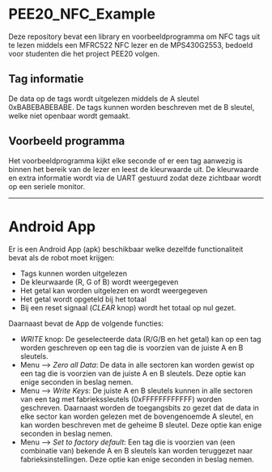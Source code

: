 # PEE20_NFC_Example

Deze repository bevat een library en voorbeeldprogramma om NFC tags uit te lezen middels een MFRC522 NFC lezer en de MPS430G2553, bedoeld voor studenten die het project PEE20 volgen.

## Tag informatie

De data op de tags wordt uitgelezen middels de A sleutel 0xBABEBABEBABE. De tags kunnen worden beschreven met de B sleutel, welke niet openbaar wordt gemaakt.

## Voorbeeld programma

Het voorbeeldprogramma kijkt elke seconde of er een tag aanwezig is binnen het bereik van de lezer en leest de kleurwaarde uit. De kleurwaarde en extra informatie wordt via de UART gestuurd zodat deze zichtbaar wordt op een seriele monitor.

---

# Android App

Er is een Android App (apk) beschikbaar welke dezelfde functionaliteit bevat als de robot moet krijgen:

* Tags kunnen worden uitgelezen
* De kleurwaarde (R, G of B) wordt weergegeven
* Het getal kan worden uitgelezen en wordt weergegeven
* Het getal wordt opgeteld bij het totaal
* Bij een reset signaal (*CLEAR* knop) wordt het totaal op nul gezet.

Daarnaast bevat de App de volgende functies:

* *WRITE* knop: De geselecteerde data (R/G/B en het getal) kan op een tag worden geschreven op een tag die is voorzien van de juiste A en B sleutels.
* Menu --> *Zero all Data*: De data in alle sectoren kan worden gewist op een tag die is voorzien van de juiste A en B sleutels. Deze optie kan enige seconden in beslag nemen.
* Menu --> *Write Keys*: De juiste A en B sleutels kunnen in alle sectoren van een tag met fabriekssleutels (0xFFFFFFFFFFFF) worden geschreven. Daarnaast worden de toegangsbits zo gezet dat de data in elke sector kan worden gelezen met de bovengenoemde A sleutel, en kan worden beschreven met de geheime B sleutel. Deze optie kan enige seconden in beslag nemen.
* Menu --> *Set to factory default*: Een tag die is voorzien van (een combinatie van) bekende A en B sleutels kan worden teruggezet naar fabrieksinstellingen. Deze optie kan enige seconden in beslag nemen.



